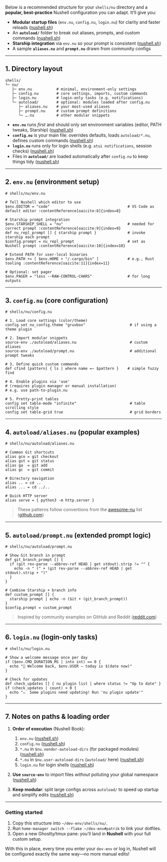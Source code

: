 Below is a recommended structure for your `shells/nu` directory and a **popular, best-practice** Nushell configuration you can adapt. It’ll give you:

* **Modular startup files** (`env.nu`, `config.nu`, `login.nu`) for clarity and faster reloads ([nushell.sh][1])
* An **`autoload/`** folder to break out aliases, prompts, and custom commands ([nushell.sh][2])
* **Starship integration** via `env.nu` so your prompt is consistent ([nushell.sh][3])
* A sample **`aliases.nu`** and **`prompt.nu`** drawn from community configs

---

## 1. Directory layout

```
shells/
└─ nu/
   ├─ env.nu           # minimal, environment-only settings
   ├─ config.nu        # core settings, imports, custom commands
   ├─ login.nu         # login-only tasks (e.g. notifications)
   └─ autoload/        # optional: modules loaded after config.nu
      ├─ aliases.nu    # your most-used aliases
      ├─ prompt.nu     # custom prompt definitions
      └─ ….nu          # other modular snippets
```

* **`env.nu`** runs *first* and should only set environment variables (editor, PATH tweaks, Starship) ([nushell.sh][1])
* **`config.nu`** is your main file: overrides defaults, loads `autoload/*.nu`, defines custom commands ([nushell.sh][1])
* **`login.nu`** runs only for login shells (e.g. `atui notifications`, session checks) ([nushell.sh][1])
* Files in **`autoload/`** are loaded automatically after `config.nu` to keep things tidy ([nushell.sh][1])

---

## 2. `env.nu` (environment setup)

```nu
# shells/nu/env.nu

# Tell Nushell which editor to use
$env.EDITOR = "code"                                   # VS Code as default editor :contentReference[oaicite:8]{index=8}

# Starship prompt integration
$env.STARSHIP_SHELL = "nu"                             # needed for correct prompt :contentReference[oaicite:9]{index=9}
def nu_repl_prompt [] { starship prompt }              # invoke starship each prompt
$config.prompt = nu_repl_prompt                        # set as Nushell prompt :contentReference[oaicite:10]{index=10}

# Extend PATH for user-local binaries
$env.PATH += [ $env.HOME + "/.cargo/bin" ]             # e.g., Rust tooling :contentReference[oaicite:11]{index=11}

# Optional: set pager
$env.PAGER = "less --RAW-CONTROL-CHARS"                # for long outputs
```

---

## 3. `config.nu` (core configuration)

```nu
# shells/nu/config.nu

# 1. Load core settings (color/theme)
config set nu_config.theme "gruvbox"                    # if using a theme plugin 

# 2. Import modular snippets
source-env ./autoload/aliases.nu                        # custom aliases
source-env ./autoload/prompt.nu                         # additional prompt tweaks

# 3. Define quick custom commands
def cfind [pattern] { ls | where name =~ $pattern }    # simple fuzzy find

# 4. Enable plugins via 'use'
# (requires plugin manager or manual installation)
# e.g. use path-to-plugin.nu

# 5. Pretty-print tables
config set table-mode "infinite"                        # table scrolling style
config set table-grid true                              # grid borders
```

---

## 4. `autoload/aliases.nu` (popular examples)

```nu
# shells/nu/autoload/aliases.nu

# Common Git shortcuts
alias gco = git checkout
alias gst = git status
alias ga  = git add
alias gc  = git commit

# Directory navigation
alias .. = cd ..
alias ... = cd ../..

# Quick HTTP server
alias serve = { python3 -m http.server }
```

> These patterns follow conventions from the [awesome-nu](https://github.com/nushell/awesome-nu) list ([github.com][4])

---

## 5. `autoload/prompt.nu` (extended prompt logic)

```nu
# shells/nu/autoload/prompt.nu

# Show Git branch in prompt
def git_branch_prompt [] {
  if (git rev-parse --abbrev-ref HEAD | get stdout).strip != "" {
    echo -n " (" + (git rev-parse --abbrev-ref HEAD | get stdout).strip + ")"
  }
}

# Combine Starship + branch info
def custom_prompt [] {
  starship prompt | echo -n ($it + (git_branch_prompt))
}
$config.prompt = custom_prompt
```

> Inspired by community examples on GitHub and Reddit ([reddit.com][5])

---

## 6. `login.nu` (login-only tasks)

```nu
# shells/nu/login.nu

# Show a welcome message once per day
if ($env.CMD_DURATION_MS | into int) == 0 {
  echo "👋 Welcome back, $env.USER — today is $(date now)" 
}

# Check for updates
def check_updates [] { nu plugin list | where status != "Up to date" }
if (check_updates | count) > 0 {
  echo "⚠️  Some plugins need updating! Run 'nu plugin update'"
}
```

---

## 7. Notes on paths & loading order

1. **Order of execution** (Nushell Book):

   1. `env.nu` ([nushell.sh][1])
   2. `config.nu` ([nushell.sh][1])
   3. `*.nu` in `$nu.vendor-autoload-dirs` (for packaged modules) ([nushell.sh][1])
   4. `*.nu` in `$nu.user-autoload-dirs` (`autoload/` here) ([nushell.sh][1])
   5. `login.nu` for login shells ([nushell.sh][1])

2. **Use `source-env`** to import files *without* polluting your global namespace ([nushell.sh][2])

3. **Keep modular**: split large configs across `autoload/` to speed up startup and simplify edits ([nushell.sh][2])

---

### Getting started

1. Copy this structure into `~/dev-env/shells/nu/`.
2. Run `home-manager switch --flake ~/dev-env#patrik` to link your dotfiles.
3. Open a new Ghostty/tmux pane: you’ll land in **Nushell** with your full custom setup.

With this in place, every time you enter your `dev-env` or log in, Nushell will be configured exactly the same way—no more manual edits!

[1]: https://www.nushell.sh/book/configuration.html?utm_source=chatgpt.com "Configuration - Nushell"
[2]: https://www.nushell.sh/book/custom_commands.html?utm_source=chatgpt.com "Custom Commands - Nushell"
[3]: https://www.nushell.sh/book/3rdpartyprompts.html?utm_source=chatgpt.com "How to Configure 3rd Party Prompts - Nushell"
[4]: https://github.com/nushell/awesome-nu?utm_source=chatgpt.com "nushell/awesome-nu - GitHub"
[5]: https://www.reddit.com/r/Nushell/comments/1d7vsls/is_there_a_better_way_to_migrate_config_from_zsh/?utm_source=chatgpt.com "Is there a better way to migrate config from zsh to nu? : r/Nushell"
